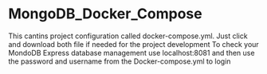# MongoDB_Docker_Compose
This cantins project configuration called docker-compose.yml. Just click and download both file if needed for the project development
To check your MondoDB Express database management  use localhost:8081 and then use the password and username from the Docker-compose.yml to login

